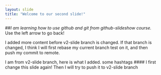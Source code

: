 ```yaml
---
layout: slide
title: "Welcome to our second slide!"
---
```

##*I am learning how to use github and git from github-slideshow course.*
Use the left arrow to go back!

I added more content before v2-slide branch is changed. If that branch is changed, I think I will first rebase my current branch test on it, and then push my commit to remote.

I am from v2-slide branch, here is what I added. some hashtags ####
I first change this slide again! Then I will try to push it to v2-slide branch
